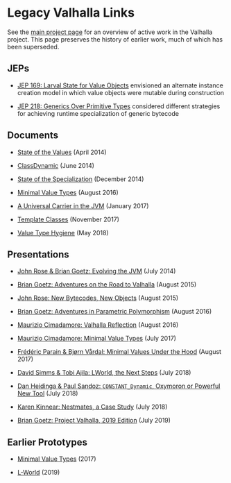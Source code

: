 # Legacy Valhalla Links

See the [main project page](https://openjdk.java.net/projects/valhalla/)
for an overview of active work in the Valhalla project.
This page preserves the history of earlier work, much of which has been
superseded.

## JEPs

-   [JEP 169: Larval State for Value Objects](https://openjdk.java.net/jeps/169)
    envisioned an alternate instance creation model in which value objects were
    mutable during construction

-   [JEP 218: Generics Over Primitive Types](https://openjdk.java.net/jeps/218)
    considered different strategies for achieving runtime specialization of
    generic bytecode

## Documents

-   [State of the Values](http://cr.openjdk.java.net/~jrose/values/values.html)
    (April 2014)

-   [ClassDynamic](http://cr.openjdk.java.net/~briangoetz/valhalla/spec-classdyn.html)
    (June 2014)

-   [State of the Specialization](http://cr.openjdk.java.net/~briangoetz/valhalla/specialization.html)
    (December 2014)

-   [Minimal Value Types](http://cr.openjdk.java.net/~jrose/values/shady-values-0.html)
    (August 2016)

-   [A Universal Carrier in the JVM](http://cr.openjdk.java.net/~jrose/values/utype-representation.html)
    (January 2017)

-   [Template Classes](http://cr.openjdk.java.net/~jrose/values/template-classes.html)
    (November 2017)

-   [Value Type Hygiene](http://cr.openjdk.java.net/~jrose/values/value-type-hygiene.html)
    (May 2018)

## Presentations

-   [John Rose & Brian Goetz: Evolving the JVM](https://youtu.be/VziRKd8lLug)
    (July 2014)

-   [Brian Goetz: Adventures on the Road to Valhalla](https://youtu.be/uNgAFSUXuwc)
    (August 2015)

-   [John Rose: New Bytecodes, New Objects](https://youtu.be/SPhJs4KpJBM)
    (August 2015)

-   [Brian Goetz: Adventures in Parametric Polymorphism](https://youtu.be/Tc9vs_HFHVo)
    (August 2016)

-   [Maurizio Cimadamore: Valhalla Reflection](https://youtu.be/YpZZjxvyIVU)
    (August 2016)

-   [Maurizio Cimadamore: Minimal Value Types](https://youtu.be/xyOLHcEuhHY)
    (July 2017)

-   [Frédéric Parain & Bjørn Vårdal: Minimal Values Under the Hood](https://youtu.be/7eDftOYjV-k)
    (August 2017)

-   [David Simms & Tobi Ajila: LWorld, the Next Steps](https://youtu.be/_26KZAegYRM)
    (July 2018)

-   [Dan Heidinga & Paul Sandoz: `CONSTANT_Dynamic`, Oxymoron or Powerful New Tool](https://youtu.be/knPSQyUtM4I)
    (July 2018)

-   [Karen Kinnear: Nestmates, a Case Study](https://youtu.be/-k_IicifbxQ)
    (July 2018)

-   [Brian Goetz: Project Valhalla, 2019 Edition](https://youtu.be/1H4vmT-Va4o)
    (July 2019)

## Earlier Prototypes

-   [Minimal Value Types](https://wiki.openjdk.java.net/display/valhalla/Minimal+Value+Types)
    (2017)

-   [L-World](https://wiki.openjdk.java.net/display/valhalla/L-World)
    (2019)
